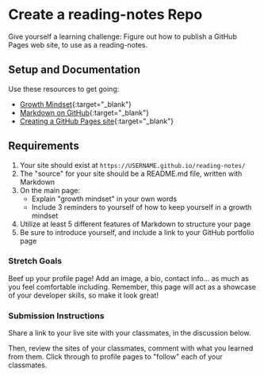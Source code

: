 # Create a reading-notes Repo

Give yourself a learning challenge: Figure out how to publish a GitHub Pages web site, to use as a reading-notes.

## Setup and Documentation

Use these resources to get going:

- [Growth Mindset](https://www.atlassian.com/blog/inside-atlassian/growth-mindset){:target="_blank"}
- [Markdown on GitHub](https://help.github.com/en/articles/basic-writing-and-formatting-syntax){:target="_blank"}
- [Creating a GitHub Pages site](https://docs.github.com/en/pages/getting-started-with-github-pages/creating-a-github-pages-site){:target="_blank"}

## Requirements

1. Your site should exist at `https://USERNAME.github.io/reading-notes/`
1. The "source" for your site should be a README.md file, written with Markdown
1. On the main page:
    - Explain "growth mindset" in your own words
    - Include 3 reminders to yourself of how to keep yourself in a growth mindset
1. Utilize at least 5 different features of Markdown to structure your page
1. Be sure to introduce yourself, and include a link to your GitHub portfolio page

### Stretch Goals

Beef up your profile page! Add an image, a bio, contact info... as much as you feel comfortable including. Remember, this page will act as a showcase of your developer skills, so make it look great!

### Submission Instructions

Share a link to your live site with your classmates, in the discussion below.

Then, review the sites of your classmates, comment with what you learned from them. Click through to profile pages to "follow" each of your classmates.
